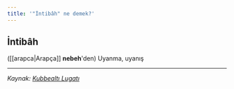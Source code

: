 ```yaml
---
title: '"İntibâh" ne demek?'
---
```


## İntibâh
([[arapca|Arapça]] **nebeh**'den) Uyanma, uyanış

---
*Kaynak: [Kubbealtı Lugatı](https://www.lugatim.com/s/İntibâh)*